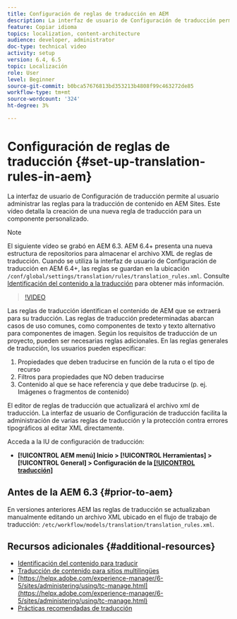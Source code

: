 ```yaml
---
title: Configuración de reglas de traducción en AEM
description: La interfaz de usuario de Configuración de traducción permite al usuario administrar las reglas para la traducción de contenido en AEM Sites. Este vídeo detalla la creación de una nueva regla de traducción para un componente personalizado.
feature: Copiar idioma
topics: localization, content-architecture
audience: developer, administrator
doc-type: technical video
activity: setup
version: 6.4, 6.5
topic: Localización
role: User
level: Beginner
source-git-commit: b0bca57676813bd353213b4808f99c463272de85
workflow-type: tm+mt
source-wordcount: '324'
ht-degree: 3%

---
```



# Configuración de reglas de traducción {#set-up-translation-rules-in-aem}

La interfaz de usuario de Configuración de traducción permite al usuario administrar las reglas para la traducción de contenido en AEM Sites. Este vídeo detalla la creación de una nueva regla de traducción para un componente personalizado.

>[!NOTE]
>
> El siguiente vídeo se grabó en AEM 6.3. AEM 6.4+ presenta una nueva estructura de repositorios para almacenar el archivo XML de reglas de traducción. Cuando se utiliza la interfaz de usuario de Configuración de traducción en AEM 6.4+, las reglas se guardan en la ubicación `/conf/global/settings/translation/rules/translation_rules.xml`. Consulte [Identificación del contenido a la traducción](https://helpx.adobe.com/experience-manager/6-5/sites/administering/using/tc-rules.html) para obtener más información.

>[!VIDEO](https://video.tv.adobe.com/v/18135/?quality=9&learn=on)

Las reglas de traducción identifican el contenido de AEM que se extraerá para su traducción. Las reglas de traducción predeterminadas abarcan casos de uso comunes, como componentes de texto y texto alternativo para componentes de imagen. Según los requisitos de traducción de un proyecto, pueden ser necesarias reglas adicionales. En las reglas generales de traducción, los usuarios pueden especificar:

1. Propiedades que deben traducirse en función de la ruta o el tipo de recurso
2. Filtros para propiedades que NO deben traducirse
3. Contenido al que se hace referencia y que debe traducirse (p. ej. Imágenes o fragmentos de contenido)

El editor de reglas de traducción que actualizará el archivo xml de traducción. La interfaz de usuario de Configuración de traducción facilita la administración de varias reglas de traducción y la protección contra errores tipográficos al editar XML directamente.

Acceda a la IU de configuración de traducción:

* **[!UICONTROL AEM menú]  Inicio >  [!UICONTROL Herramientas]  >  [!UICONTROL General]  > Configuración de la  [[!UICONTROL traducción]](http://localhost:4502/libs/cq/translation/translationrules/contexts.html)**

## Antes de la AEM 6.3 {#prior-to-aem}

En versiones anteriores AEM las reglas de traducción se actualizaban manualmente editando un archivo XML ubicado en el flujo de trabajo de traducción: `/etc/workflow/models/translation/translation_rules.xml`.

## Recursos adicionales {#additional-resources}

* [Identificación del contenido para traducir](https://helpx.adobe.com/experience-manager/6-5/sites/administering/using/tc-rules.html)
* [Traducción de contenido para sitios multilingües](https://helpx.adobe.com/experience-manager/6-5/sites/administering/using/translation.html)
* [https://helpx.adobe.com/experience-manager/6-5/sites/administering/using/tc-manage.html](https://helpx.adobe.com/experience-manager/6-5/sites/administering/using/tc-manage.html)
* [Prácticas recomendadas de traducción](https://helpx.adobe.com/experience-manager/6-5/sites/administering/using/tc-bp.html)
